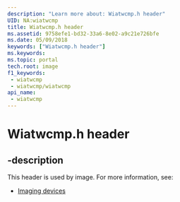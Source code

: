 ```yaml
---
description: "Learn more about: Wiatwcmp.h header"
UID: NA:wiatwcmp
title: Wiatwcmp.h header
ms.assetid: 9758efe1-bd32-33a6-8e02-a9c21e726bfe
ms.date: 05/09/2018
keywords: ["Wiatwcmp.h header"]
ms.keywords: 
ms.topic: portal
tech.root: image
f1_keywords:
 - wiatwcmp
 - wiatwcmp/wiatwcmp
api_name:
 - wiatwcmp
---
```


# Wiatwcmp.h header


## -description

This header is used by image. For more information, see:

- [Imaging devices](../_image/index.md)

